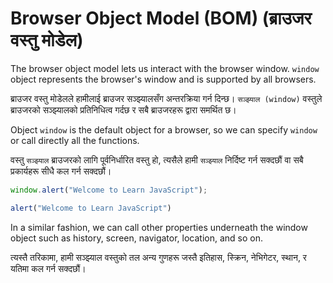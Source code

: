 # Browser Object Model (BOM) (ब्राउजर वस्तु मोडेल)

The browser object model lets us interact with the browser window. `window` object represents the browser's window and is supported by all browsers.

ब्राउजर वस्तु मोडेलले हामीलाई ब्राउजर सञ्झ्यालसँग अन्तरक्रिया गर्न दिन्छ। `सञ्झ्याल (window)` वस्तुले ब्राउजरको सञ्झ्यालको प्रतिनिधित्व गर्दछ र सबै ब्राउजरहरू द्वारा समर्थित छ।

Object `window` is the default object for a browser, so we can specify `window` or call directly all the functions.

वस्तु `सञ्झ्याल` ब्राउजरको लागि पूर्वनिर्धारित वस्तु हो, त्यसैले हामी `सञ्झ्याल` निर्दिष्ट गर्न सक्दछौं वा सबै प्रकार्यहरू सीधै कल गर्न सक्दछौं।

```javascript
window.alert("Welcome to Learn JavaScript");  

alert("Welcome to Learn JavaScript")
```

In a similar fashion, we can call other properties underneath the window object such as history, screen, navigator, location, and so on.

त्यस्तै तरिकामा, हामी सञ्झ्याल वस्तुको तल अन्य गुणहरू जस्तै इतिहास, स्क्रिन, नेभिगेटर, स्थान, र यतिमा कल गर्न सक्दछौं।


